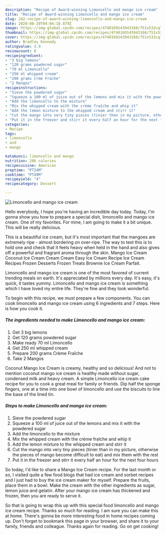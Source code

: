 ```yaml
---
description: "Recipe of Award-winning Limoncello and mango ice cream"
title: "Recipe of Award-winning Limoncello and mango ice cream"
slug: 242-recipe-of-award-winning-limoncello-and-mango-ice-cream
date: 2020-08-20T04:04:10.879Z
image: https://img-global.cpcdn.com/recipes/4740169143943168/751x532cq70/limoncello-and-mango-ice-cream-recipe-main-photo.jpg
thumbnail: https://img-global.cpcdn.com/recipes/4740169143943168/751x532cq70/limoncello-and-mango-ice-cream-recipe-main-photo.jpg
cover: https://img-global.cpcdn.com/recipes/4740169143943168/751x532cq70/limoncello-and-mango-ice-cream-recipe-main-photo.jpg
author: Bradley Kennedy
ratingvalue: 3.9
reviewcount: 8
recipeingredient:
- "3 big lemons"
- "120 grams powdered sugar"
- "70 ml Limoncello"
- "250 ml whipped cream"
- "200 grams Crme Frache"
- "2 Mangos"
recipeinstructions:
- "Sieve the powdered sugar"
- "Squeeze a 100 ml of juice out of the lemons and mix it with the powdered sugar"
- "Add the limoncello to the mixture"
- "Mix the whipped cream with the crème fraîche and whip it"
- "Add the lemon mixture to the whipped cream and stirr it"
- "Cut the mango into very tiny pieces (tinier than in my picture, otherwise the pieces of mango become difficult to eat) and mix them with the rest"
- "Put it in the freezer and stirr it every half an hour for the next four hours"
categories:
- Recipe
tags:
- limoncello
- and
- mango

katakunci: limoncello and mango 
nutrition: 286 calories
recipecuisine: American
preptime: "PT24M"
cooktime: "PT49M"
recipeyield: "4"
recipecategory: Dessert

---
```



![Limoncello and mango ice cream](https://img-global.cpcdn.com/recipes/4740169143943168/751x532cq70/limoncello-and-mango-ice-cream-recipe-main-photo.jpg)

Hello everybody, I hope you're having an incredible day today. Today, I'm gonna show you how to prepare a special dish, limoncello and mango ice cream. One of my favorites. For mine, I am going to make it a bit unique. This will be really delicious.

This is a beautiful ice cream, but it&#39;s most important that the mangoes are extremely ripe - almost bordering on over-ripe. The way to test this is to hold one and check that it feels heavy when held in the hand and also gives off a powerful and fragrant aroma through the skin. Mango Ice Cream Coconut Ice Cream Cream Cream Easy Ice Cream Recipe Ice Cream Recipes Frozen Desserts Frozen Treats Brownie Ice Cream Parfait.

Limoncello and mango ice cream is one of the most favored of current trending meals on earth. It's appreciated by millions every day. It's easy, it's quick, it tastes yummy. Limoncello and mango ice cream is something which I have loved my entire life. They're fine and they look wonderful.


To begin with this recipe, we must prepare a few components. You can cook limoncello and mango ice cream using 6 ingredients and 7 steps. Here is how you cook it.

<!--inarticleads1-->

##### The ingredients needed to make Limoncello and mango ice cream:

1. Get 3 big lemons
1. Get 120 grams powdered sugar
1. Make ready 70 ml Limoncello
1. Get 250 ml whipped cream
1. Prepare 200 grams Crème Fraîche
1. Take 2 Mangos


Coconut Mango Ice Cream is creamy, healthy and so delicious! And not to mention coconut mango ice cream is healthy made without sugar, condensed milk and heavy cream. A simple Limoncello ice cream cake recipe for you to cook a great meal for family or friends. Dip half the sponge fingers, one at a time into one bowl of limoncello and use the biscuits to line the base of the lined tin. 

<!--inarticleads2-->

##### Steps to make Limoncello and mango ice cream:

1. Sieve the powdered sugar
1. Squeeze a 100 ml of juice out of the lemons and mix it with the powdered sugar
1. Add the limoncello to the mixture
1. Mix the whipped cream with the crème fraîche and whip it
1. Add the lemon mixture to the whipped cream and stirr it
1. Cut the mango into very tiny pieces (tinier than in my picture, otherwise the pieces of mango become difficult to eat) and mix them with the rest
1. Put it in the freezer and stirr it every half an hour for the next four hours


So today, I&#39;d like to share a Mango Ice Cream recipe. For the last month or so, I visited quite a few food blogs that had ice cream and sorbet recipes and I just had to buy the ice cream maker for myself. Prepare the fruits, place them in a bowl. Make the cream with the other ingredients as sugar, lemon juice and gelatin. After your mango ice cream has thickened and frozen, then you are ready to serve it. 

So that is going to wrap this up with this special food limoncello and mango ice cream recipe. Thanks so much for reading. I am sure you can make this at home. There's gonna be more interesting food in home recipes coming up. Don't forget to bookmark this page in your browser, and share it to your family, friends and colleague. Thanks again for reading. Go on get cooking!
